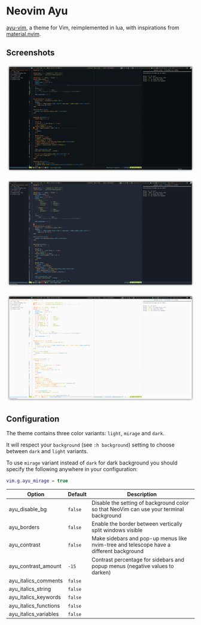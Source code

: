 # Neovim Ayu

[ayu-vim](https://github.com/ayu-theme/ayu-vim), a theme for Vim, reimplemented in lua,
with inspirations from [material.nvim](https://github.com/marko-cerovac/material.nvim).

## Screenshots

![dark](https://raw.githubusercontent.com/CantoroMC/ayu-nvim/screenshots/screenshots/dark.png)

![mirage](https://raw.githubusercontent.com/CantoroMC/ayu-nvim/screenshots/screenshots/mirage.png)

![light](https://raw.githubusercontent.com/CantoroMC/ayu-nvim/screenshots/screenshots/light.png)

## Configuration

The theme contains three color variants: `light`, `mirage` and `dark`.

It will respect your `background` (see `:h background`) setting to choose between `dark` and `light` variants.

To use `mirage` variant instead of `dark` for dark background you should specify the following anywhere in your configuration:

```lua
vim.g.ayu_mirage = true
```

| Option                | Default     | Description                                                                             |
| --------------------- | ----------- | ----------------------------------------------------------------------------------------|
| ayu_disable_bg        | `false`     | Disable the setting of background color so that NeoVim can use your terminal background |
| ayu_borders           | `false`     | Enable the border between vertically split windows visible                              |
| ayu_contrast          | `false`     | Make sidebars and pop-up menus like nvim-tree and telescope have a different background |
| ayu_contrast_amount   | `-15`       | Contrast percentage for sidebars and popup menus (negative values to darken)            |
| ayu_italics_comments  | `false`     |                                                                                         |
| ayu_italics_string    | `false`     |                                                                                         |
| ayu_italics_keywords  | `false`     |                                                                                         |
| ayu_italics_functions | `false`     |                                                                                         |
| ayu_italics_variables | `false`     |                                                                                         |
